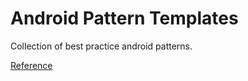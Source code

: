  # Android Pattern Templates

Collection of best practice android patterns.

[Reference](https://proandroiddev.com/getting-started-with-mvi-architecture-on-android-b2c280b7023)